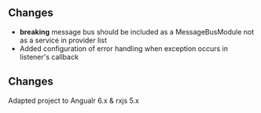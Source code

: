 <a name="3.0.9"></a>
## Changes

* **breaking** message bus should be included as a MessageBusModule not as a service in provider list
* Added configuration of error handling when exception occurs in listener's callback

<a name="2.0.0"></a>

## Changes

Adapted project to Angualr 6.x & rxjs 5.x